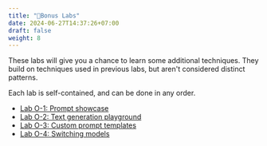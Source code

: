 ```yaml
---
title: "🎁Bonus Labs"
date: 2024-06-27T14:37:26+07:00
draft: false
weight: 8
---
```


These labs will give you a chance to learn some additional techniques. They build on techniques used in previous labs, but aren't considered distinct patterns.

Each lab is self-contained, and can be done in any order.

- [Lab O-1: Prompt showcase](LabO-1.md)
- [Lab O-2: Text generation playground](LabO-2.md)
- [Lab O-3: Custom prompt templates](LabO-3.md)
- [Lab O-4: Switching models](LabO-4.md)